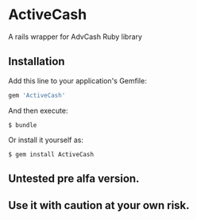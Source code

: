 # ActiveCash



A rails wrapper for AdvCash Ruby library 

## Installation

Add this line to your application's Gemfile:

```ruby
gem 'ActiveCash'
```

And then execute:

    $ bundle

Or install it yourself as:

    $ gem install ActiveCash

## Untested pre alfa version.
## Use it with caution  at your own risk.